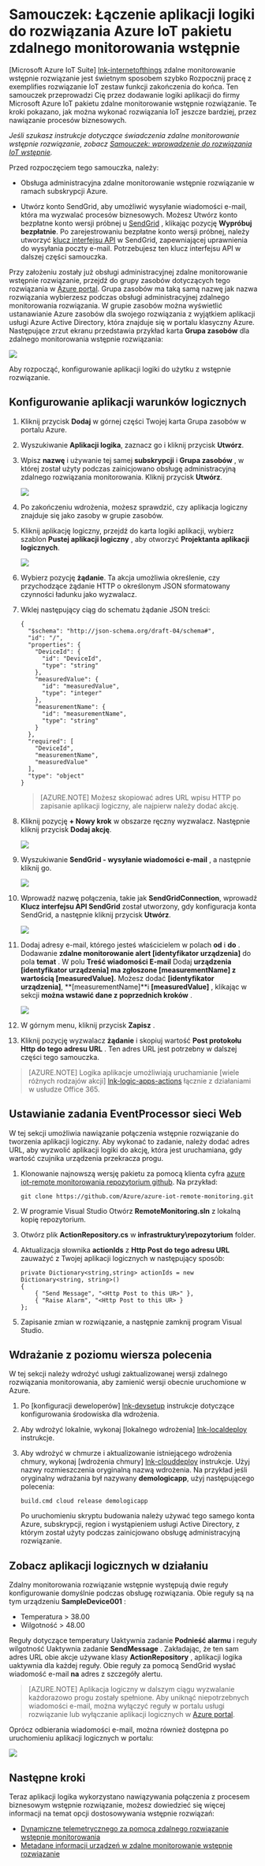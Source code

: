 <properties
  pageTitle="Pakiet Azure IoT i aplikacje logiczny | Microsoft Azure"
  description="Samouczek dotyczący nawiązać połączenie logiczny aplikacje pakietu IoT Azure dla procesu biznesowego."
  services=""
  suite="iot-suite"
  documentationCenter=""
  authors="aguilaaj"
  manager="timlt"
  editor=""/>

<tags
  ms.service="iot-suite"
  ms.devlang="na"
  ms.topic="article"
  ms.tgt_pltfrm="na"
  ms.workload="na"
  ms.date="08/16/2016"
  ms.author="araguila"/>
  
# <a name="tutorial-connect-logic-app-to-your-azure-iot-suite-remote-monitoring-preconfigured-solution"></a>Samouczek: Łączenie aplikacji logiki do rozwiązania Azure IoT pakietu zdalnego monitorowania wstępnie

[Microsoft Azure IoT Suite] [ lnk-internetofthings] zdalne monitorowanie wstępnie rozwiązanie jest świetnym sposobem szybko Rozpocznij pracę z exemplifies rozwiązanie IoT zestaw funkcji zakończenia do końca. Ten samouczek przeprowadzi Cię przez dodawanie logiki aplikacji do firmy Microsoft Azure IoT pakietu zdalne monitorowanie wstępnie rozwiązanie. Te kroki pokazano, jak można wykonać rozwiązania IoT jeszcze bardziej, przez nawiązanie procesów biznesowych.

_Jeśli szukasz instrukcje dotyczące świadczenia zdalne monitorowanie wstępnie rozwiązanie, zobacz [Samouczek: wprowadzenie do rozwiązania IoT wstępnie][lnk-getstarted]._

Przed rozpoczęciem tego samouczka, należy:

- Obsługa administracyjna zdalne monitorowanie wstępnie rozwiązanie w ramach subskrypcji Azure.

- Utwórz konto SendGrid, aby umożliwić wysyłanie wiadomości e-mail, która ma wyzwalać procesów biznesowych. Możesz Utwórz konto bezpłatne konto wersji próbnej u [SendGrid](https://sendgrid.com/) , klikając pozycję **Wypróbuj bezpłatnie**. Po zarejestrowaniu bezpłatne konto wersji próbnej, należy utworzyć [klucz interfejsu API](https://sendgrid.com/docs/User_Guide/Settings/api_keys.html) w SendGrid, zapewniającej uprawnienia do wysyłania poczty e-mail. Potrzebujesz ten klucz interfejsu API w dalszej części samouczka.

Przy założeniu zostały już obsługi administracyjnej zdalne monitorowanie wstępnie rozwiązanie, przejdź do grupy zasobów dotyczących tego rozwiązania w [Azure portal][lnk-azureportal]. Grupa zasobów ma taką samą nazwę jak nazwa rozwiązania wybierzesz podczas obsługi administracyjnej zdalnego monitorowania rozwiązania. W grupie zasobów można wyświetlić ustanawianie Azure zasobów dla swojego rozwiązania z wyjątkiem aplikacji usługi Azure Active Directory, która znajduje się w portalu klasyczny Azure. Następujące zrzut ekranu przedstawia przykład karta **Grupa zasobów** dla zdalnego monitorowania wstępnie rozwiązania:

![](media/iot-suite-logic-apps-tutorial/resourcegroup.png)

Aby rozpocząć, konfigurowanie aplikacji logiki do użytku z wstępnie rozwiązanie.

## <a name="set-up-the-logic-app"></a>Konfigurowanie aplikacji warunków logicznych

1. Kliknij przycisk __Dodaj__ w górnej części Twojej karta Grupa zasobów w portalu Azure.

2. Wyszukiwanie __Aplikacji logika__, zaznacz go i kliknij przycisk **Utwórz**.

3. Wpisz __nazwę__ i używanie tej samej **subskrypcji** i **Grupa zasobów** , w której został użyty podczas zainicjowano obsługę administracyjną zdalnego rozwiązania monitorowania. Kliknij przycisk __Utwórz__.

    ![](media/iot-suite-logic-apps-tutorial/createlogicapp.png)

4. Po zakończeniu wdrożenia, możesz sprawdzić, czy aplikacja logiczny znajduje się jako zasoby w grupie zasobów.

5. Kliknij aplikację logiczny, przejdź do karta logiki aplikacji, wybierz szablon **Pustej aplikacji logiczny** , aby otworzyć **Projektanta aplikacji logicznych**.

    ![](media/iot-suite-logic-apps-tutorial/logicappsdesigner.png)

6. Wybierz pozycję __żądanie__. Ta akcja umożliwia określenie, czy przychodzące żądanie HTTP o określonym JSON sformatowany czynności ładunku jako wyzwalacz.

7. Wklej następujący ciąg do schematu żądanie JSON treści:

    ```
    {
      "$schema": "http://json-schema.org/draft-04/schema#",
      "id": "/",
      "properties": {
        "DeviceId": {
          "id": "DeviceId",
          "type": "string"
        },
        "measuredValue": {
          "id": "measuredValue",
          "type": "integer"
        },
        "measurementName": {
          "id": "measurementName",
          "type": "string"
        }
      },
      "required": [
        "DeviceId",
        "measurementName",
        "measuredValue"
      ],
      "type": "object"
    }
    ```
    
    > [AZURE.NOTE] Możesz skopiować adres URL wpisu HTTP po zapisanie aplikacji logiczny, ale najpierw należy dodać akcję.

8. Kliknij pozycję __+ Nowy krok__ w obszarze ręczny wyzwalacz. Następnie kliknij przycisk **Dodaj akcję**.

    ![](media/iot-suite-logic-apps-tutorial/logicappcode.png)

9. Wyszukiwanie **SendGrid - wysyłanie wiadomości e-mail** , a następnie kliknij go.

    ![](media/iot-suite-logic-apps-tutorial/logicappaction.png)

10. Wprowadź nazwę połączenia, takie jak **SendGridConnection**, wprowadź **Klucz interfejsu API SendGrid** został utworzony, gdy konfiguracja konta SendGrid, a następnie kliknij przycisk **Utwórz**.

    ![](media/iot-suite-logic-apps-tutorial/sendgridconnection.png)

11. Dodaj adresy e-mail, którego jesteś właścicielem w polach **od** i **do** . Dodawanie **zdalne monitorowanie alert [identyfikator urządzenia]** do pola **temat** . W polu **Treść wiadomości E-mail** Dodaj **urządzenia [identyfikator urządzenia] ma zgłoszone [measurementName] z wartością [measuredValue].** Możesz dodać **[identyfikator urządzenia]**, **[measurementName]**i **[measuredValue]** , klikając w sekcji **można wstawić dane z poprzednich kroków** .

    ![](media/iot-suite-logic-apps-tutorial/sendgridaction.png)

12. W górnym menu, kliknij przycisk __Zapisz__ .

13. Kliknij pozycję wyzwalacz **żądanie** i skopiuj wartość __Post protokołu Http do tego adresu URL__ . Ten adres URL jest potrzebny w dalszej części tego samouczka.

> [AZURE.NOTE] Logika aplikacje umożliwiają uruchamianie [wiele różnych rodzajów akcji] [ lnk-logic-apps-actions] łącznie z działaniami w usłudze Office 365. 

## <a name="set-up-the-eventprocessor-web-job"></a>Ustawianie zadania EventProcessor sieci Web

W tej sekcji umożliwia nawiązanie połączenia wstępnie rozwiązanie do tworzenia aplikacji logiczny. Aby wykonać to zadanie, należy dodać adres URL, aby wyzwolić aplikacji logiki do akcję, która jest uruchamiana, gdy wartość czujnika urządzenia przekracza progu.

1. Klonowanie najnowszą wersję pakietu za pomocą klienta cyfra [azure iot-remote monitorowania repozytorium github][lnk-rmgithub]. Na przykład:

    ```
    git clone https://github.com/Azure/azure-iot-remote-monitoring.git
    ```

2. W programie Visual Studio Otwórz __RemoteMonitoring.sln__ z lokalną kopię repozytorium.

3. Otwórz plik __ActionRepository.cs__ w **infrastruktury\\repozytorium** folder.

4. Aktualizacja słownika **actionIds** z __Http Post do tego adresu URL__ zauważyć z Twojej aplikacji logicznych w następujący sposób:

    ```
    private Dictionary<string,string> actionIds = new Dictionary<string, string>()
    {
        { "Send Message", "<Http Post to this UR>" },
        { "Raise Alarm", "<Http Post to this UR> }
    };
    ```

5. Zapisanie zmian w rozwiązanie, a następnie zamknij program Visual Studio.

## <a name="deploy-from-the-command-line"></a>Wdrażanie z poziomu wiersza polecenia

W tej sekcji należy wdrożyć usługi zaktualizowanej wersji zdalnego rozwiązania monitorowania, aby zamienić wersji obecnie uruchomione w Azure.

1. Po [konfiguracji deweloperów] [ lnk-devsetup] instrukcje dotyczące konfigurowania środowiska dla wdrożenia.

2.  Aby wdrożyć lokalnie, wykonaj [lokalnego wdrożenia] [ lnk-localdeploy] instrukcje.

3.  Aby wdrożyć w chmurze i aktualizowanie istniejącego wdrożenia chmury, wykonaj [wdrożenia chmury] [ lnk-clouddeploy] instrukcje. Użyj nazwy rozmieszczenia oryginalną nazwą wdrożenia. Na przykład jeśli oryginalny wdrażania był nazywany **demologicapp**, użyj następującego polecenia:

    ``
    build.cmd cloud release demologicapp
    ``
    
    Po uruchomieniu skryptu budowania należy używać tego samego konta Azure, subskrypcji, region i wystąpieniem usługi Active Directory, z którym został użyty podczas zainicjowano obsługę administracyjną rozwiązanie.

## <a name="see-your-logic-app-in-action"></a>Zobacz aplikacji logicznych w działaniu

Zdalny monitorowania rozwiązanie wstępnie występują dwie reguły konfigurowanie domyślnie podczas obsługę rozwiązania. Obie reguły są na tym urządzeniu **SampleDevice001** :

* Temperatura > 38.00
* Wilgotność > 48.00

Reguły dotyczące temperatury Uaktywnia zadanie **Podnieść alarmu** i reguły wilgotność Uaktywnia zadanie **SendMessage** . Zakładając, że ten sam adres URL obie akcje używane klasy **ActionRepository** , aplikacji logika uaktywnia dla każdej reguły. Obie reguły za pomocą SendGrid wysłać wiadomość e-mail **na** adres z szczegóły alertu.

> [AZURE.NOTE] Aplikacja logiczny w dalszym ciągu wyzwalanie każdorazowo progu zostały spełnione. Aby uniknąć niepotrzebnych wiadomości e-mail, można wyłączyć reguły w portalu usługi rozwiązanie lub wyłączanie aplikacji logicznych w [Azure portal][lnk-azureportal].

Oprócz odbierania wiadomości e-mail, można również dostępna po uruchomieniu aplikacji logicznych w portalu:

![](media/iot-suite-logic-apps-tutorial/logicapprun.png)

## <a name="next-steps"></a>Następne kroki

Teraz aplikacji logika wykorzystano nawiązywania połączenia z procesem biznesowym wstępnie rozwiązanie, możesz dowiedzieć się więcej informacji na temat opcji dostosowywania wstępnie rozwiązań:

- [Dynamiczne telemetrycznego za pomocą zdalnego rozwiązanie wstępnie monitorowania][lnk-dynamic]
- [Metadane informacji urządzeń w zdalne monitorowanie wstępnie rozwiązanie][lnk-devinfo]

[lnk-dynamic]: iot-suite-dynamic-telemetry.md
[lnk-devinfo]: iot-suite-remote-monitoring-device-info.md

[lnk-internetofthings]: https://azure.microsoft.com/documentation/suites/iot-suite/
[lnk-getstarted]: iot-suite-getstarted-preconfigured-solutions.md
[lnk-azureportal]: https://portal.azure.com
[lnk-logic-apps-actions]: ../connectors/apis-list.md
[lnk-rmgithub]: https://github.com/Azure/azure-iot-remote-monitoring
[lnk-devsetup]: https://github.com/Azure/azure-iot-remote-monitoring/blob/master/Docs/dev-setup.md
[lnk-localdeploy]: https://github.com/Azure/azure-iot-remote-monitoring/blob/master/Docs/local-deployment.md
[lnk-clouddeploy]: https://github.com/Azure/azure-iot-remote-monitoring/blob/master/Docs/cloud-deployment.md
